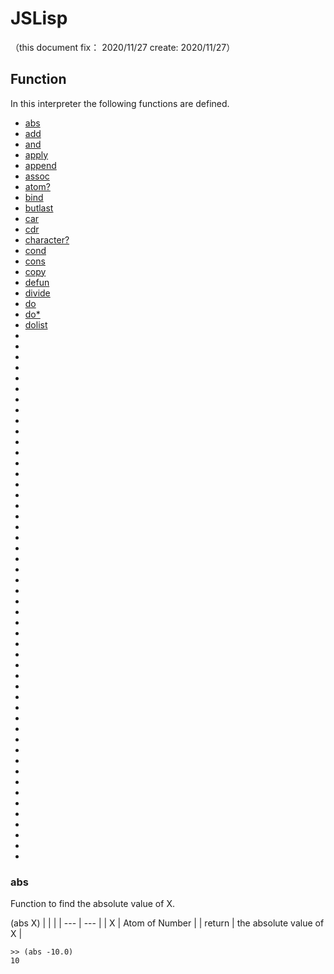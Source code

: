 # JSLisp
（this document fix： 2020/11/27 create: 2020/11/27）

## Function
In this interpreter the following functions are defined.

+ [abs](#abs)
+ [add](#add)
+ [and](#and)
+ [apply](#apply)
+ [append](#append)
+ [assoc](#assoc)
+ [atom?](#atom?)
+ [bind](#bind)
+ [butlast](#butlast)
+ [car](#car)
+ [cdr](#cdr)
+ [character?](#caracter)
+ [cond](#cond)
+ [cons](#cons)
+ [copy](#copy)
+ [defun](#defun)
+ [divide](#divide)
+ [do](#do)
+ [do*](#do*)
+ [dolist](#dolist)
+ []()
+ []()
+ []()
+ []()
+ []()
+ []()
+ []()
+ []()
+ []()
+ []()
+ []()
+ []()
+ []()
+ []()
+ []()
+ []()
+ []()
+ []()
+ []()
+ []()
+ []()
+ []()
+ []()
+ []()
+ []()
+ []()
+ []()
+ []()
+ []()
+ []()
+ []()
+ []()
+ []()
+ []()
+ []()
+ []()
+ []()
+ []()
+ []()
+ []()
+ []()
+ []()
+ []()
+ []()
+ []()
+ []()
+ []()
+ []()
+ []()
+ []()

### abs
Function to find the absolute value of X.

(abs X)
|     |     |
| --- | --- | 
|  X  |  Atom of Number  |
|  return  |  the absolute value of X  |


```
>> (abs -10.0)
10
```

